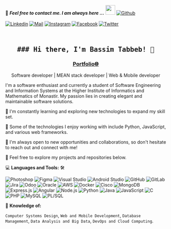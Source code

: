<!--

## Complete list of github markdown emoji markup
https://gist.github.com/rxaviers/7360908

## technologies Icons 
https://simpleicons.org/

-->
📝 ***Feel free to contact me. I am always here ...*** <img src="https://media.giphy.com/media/WUlplcMpOCEmTGBtBW/giphy.gif" width="30">  [![Github](https://img.shields.io/github/followers/Ahmad-Sawalqeh?label=Follow%20Me&style=social)](https://github.com/bassimtbb)
<br>
<br>
[![Linkedin](https://img.shields.io/badge/LinkedIn-Bassim%20Tabbeb-blue?logo=Linkedin&logoColor=blue&labelColor=black)](https://github.com/bassimtbb)
[![Mail](https://img.shields.io/badge/Gmail-bassim.tabbeb@gmail.com-red?logo=Gmail&logoColor=red&labelColor=black)](mailto:bassim.tabbeb@gmail.com)
[![Instagram](https://img.shields.io/badge/Instagram-Bessem__tb-purple?logo=Instagram&logoColor=purple&labelColor=black)](https://www.instagram.com/Bessem__tb)
[![Facebook](https://img.shields.io/badge/Facebook-Bessem%20Tebbeb-blue?logo=Facebook&logoColor=blue&labelColor=black)](https://m.facebook.com/people/Bessem-Tebbeb/100007653795624/)
[![Twitter](https://img.shields.io/badge/Twitter-TabbebB-blue?logo=Twitter&logoColor=blue&labelColor=black)](https://twitter.com/TabbebB)

<br>


<h2 align='center'><samp><strong>### Hi there, I'm Bassim Tabbeb! 👋</strong></samp></h2>
<h3 align='center'><strong><a href="http://bassimt-portfolio.s3-website.eu-west-3.amazonaws.com/?fbclid=IwAR2m3TxlZMtLstqL0pTz26MSFBaQhYk1antvbQUb_qkD_B_JfhSVJHo7kuc" target="_blank">Portfolio🌐</a></strong></h3>
<p align='center'>Software developer | MEAN stack developer | Web & Mobile developer</p>

<p align='left'>

I'm a software enthusiast and currently a student of Software Engineering and Information Systems at the Higher Institute of Informatics and Mathematics of Monastir. My passion lies in creating elegant and maintainable software solutions. 

🌱 I'm constantly learning and exploring new technologies to expand my skill set.

🚀 Some of the technologies I enjoy working with include Python, JavaScript, and various web frameworks.

💼 I'm always open to new opportunities and collaborations, so don't hesitate to reach out and connect with me!

🌟 Feel free to explore my projects and repositories below. 
</p>

💻 **Languages and Tools:** 🛠️<br>

![Photoshop](https://img.shields.io/badge/-Photoshop-000000?style=flat&logo=adobe-photoshop&logoColor=31A8FF&labelColor=ffffff)
![Figma](https://img.shields.io/badge/-Figma-000000?style=flat&logo=figma&logoColor=F24E1E&labelColor=ffffff)
![Visual Studio](https://img.shields.io/badge/-Visual%20Studio-000000?style=flat&logo=visual-studio&logoColor=5C2D91&labelColor=ffffff)
![Android Studio](https://img.shields.io/badge/-Android%20Studio-000000?style=flat&logo=android-studio&logoColor=3DDC84&labelColor=ffffff)
![GitHub](https://img.shields.io/badge/-GitHub-000000?style=flat&logo=github&logoColor=181717&labelColor=ffffff)
![GitLab](https://img.shields.io/badge/-GitLab-000000?style=flat&logo=gitlab&logoColor=FCA121&labelColor=ffffff)
![Jira](https://img.shields.io/badge/-Jira-000000?style=flat&logo=jira&logoColor=0052CC&labelColor=ffffff)
![Odoo](https://img.shields.io/badge/-Odoo-000000?style=flat&logo=odoo&logoColor=0B4A7E&labelColor=ffffff)
![Oracle](https://img.shields.io/badge/-Oracle-000000?style=flat&logo=oracle&logoColor=F80000&labelColor=ffffff)
![AWS](https://img.shields.io/badge/-AWS-000000?style=flat&logo=amazon-aws&logoColor=FF9900&labelColor=ffffff)
![Docker](https://img.shields.io/badge/-Docker-000000?style=flat&logo=docker&logoColor=2496ED&labelColor=ffffff)
![Cisco](https://img.shields.io/badge/-Cisco-000000?style=flat&logo=cisco&logoColor=1BA0D7&labelColor=ffffff)
![MongoDB](https://img.shields.io/badge/-MongoDB-000000?style=flat&logo=mongodb&logoColor=47A248&labelColor=ffffff)
![Express.js](https://img.shields.io/badge/-Express.js-000000?style=flat&logo=express&logoColor=000000&labelColor=ffffff)
![Angular](https://img.shields.io/badge/-Angular-000000?style=flat&logo=angular&logoColor=DD0031&labelColor=ffffff)
![Node.js](https://img.shields.io/badge/-Node.js-000000?style=flat&logo=node.js&logoColor=339933&labelColor=ffffff)
![Python](https://img.shields.io/badge/-Python-000000?style=flat&logo=python&logoColor=3776AB&labelColor=ffffff)
![Java](https://img.shields.io/badge/-Java-000000?style=flat&logo=java&logoColor=007396&labelColor=ffffff)
![JavaScript](https://img.shields.io/badge/-JavaScript-000000?style=flat&logo=javascript&logoColor=F7DF1E&labelColor=ffffff)
![C](https://img.shields.io/badge/-C-000000?style=flat&logo=c&logoColor=A8B9CC&labelColor=ffffff)
![PHP](https://img.shields.io/badge/-PHP-000000?style=flat&logo=php&logoColor=777BB4&labelColor=ffffff)
![MySQL](https://img.shields.io/badge/-MySQL-000000?style=flat&logo=mysql&logoColor=4479A1&labelColor=ffffff)
![PL/SQL](https://img.shields.io/badge/-PL%2FSQL-000000?style=flat&logo=oracle&logoColor=F80000&labelColor=ffffff)



🧐 **Knowledge of:**<br>

`Computer Systems Design`, `Web and Mobile Development`, `Database Management`, `Data Analysis and Big Data`, `DevOps and Cloud Computing`.


<!-- ✅  **GitHub Extra Pins**



